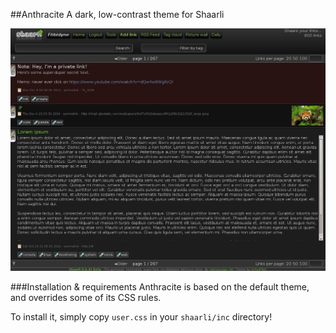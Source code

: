 ##Anthracite
A dark, low-contrast theme for Shaarli

![home](home.jpg)

###Installation & requirements
Anthracite is based on the default theme, and overrides some of its CSS rules.

To install it, simply copy `user.css` in your `shaarli/inc` directory!
